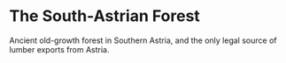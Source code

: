 # The South-Astrian Forest

Ancient old-growth forest in Southern Astria, and the only legal source of lumber exports from Astria.
